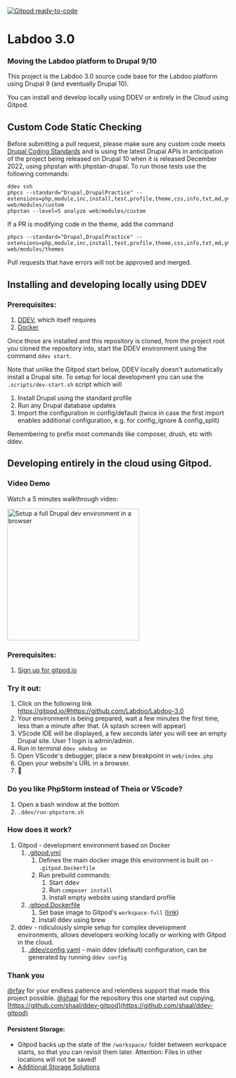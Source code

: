 [![Gitpod ready-to-code](https://img.shields.io/badge/Gitpod-ready--to--code-blue?logo=gitpod)](https://gitpod.io/#https://github.com/Labdoo/Labdoo-3.0)

# Labdoo 3.0
### Moving the Labdoo platform to Drupal 9/10
This project is the Labdoo 3.0 source code base for the Labdoo platform using Drupal 9 (and eventually Drupal 10).

You can install and develop locally using DDEV or entirely in the Cloud using Gitpod.

## Custom Code Static Checking
Before submitting a pull request, please make sure any custom code meets [Drupal Coding Standards](https://drupal.org/coding-standards) and is using the latest Drupal APIs in anticipation of the project being released on Drupal 10 when it is released December 2022, using phpstan with phpstan-drupal.  To run those tests use the following commands:
````
ddev ssh
phpcs --standard="Drupal,DrupalPractice" --extensions=php,module,inc,install,test,profile,theme,css,info,txt,md,yml web/modules/custom
phpstan --level=5 analyze web/modules/custom
````

If a PR is modifying code in the theme, add the command
````
phpcs --standard="Drupal,DrupalPractice" --extensions=php,module,inc,install,test,profile,theme,css,info,txt,md,yml web/modules/themes
````

Pull requests that have errors will not be approved and merged.

## Installing and developing locally using DDEV
### Prerequisites:
1. [DDEV](https://ddev.readthedocs.io/en/stable/), which itself requires
2. [Docker](https://docs.docker.com/)

Once those are installed and this repository is cloned, from the project root you cloned the repository into, start the DDEV environment using the command
`ddev start`.

Note that unlike the Gitpod start below, DDEV locally doesn't automatically install a Drupal site.  To setup for local development you can use the  `.scripts/dev-start.sh` script which will
1.  Install Drupal using the standard profile
2.  Run any Drupal database updates
3.  Import the configuration in config/default (twice in case the first import enables additional configuration, e.g. for config_ignore & config_split)

Remembering to prefix most commands like composer, drush, etc with ddev.
## Developing entirely in the cloud using Gitpod.
### Video Demo

Watch a 5 minutes walkthrough video:

<a href="http://www.youtube.com/watch?v=ifk5dF6rGy0"><img src="https://user-images.githubusercontent.com/22901/107867673-c6fc7080-6e4a-11eb-81c9-542cd779026b.png" width=300 alt="Setup a full Drupal dev environment in a browser"></a>

### Prerequisites:
1. [Sign up for gitpod.io](https://gitpod.io/login)

### Try it out:
1. Click on the following link
  https://gitpod.io/#https://github.com/Labdoo/Labdoo-3.0
1. Your environment is being prepared, wait a few minutes the first time, less than a minute after that. (A splash screen will appear)
1. VScode IDE will be displayed, a few seconds later you will see an empty Drupal site.  User 1 login is admin/admin.
1. Run in terminal `ddev xdebug on`
1. Open VScode's debugger, place a new breakpoint in `web/index.php`
1. Open your website's URL in a browser.
1. :tada:

### Do you like PhpStorm instead of Theia or VScode?
1. Open a bash window at the bottom
2. `.ddev/run-phpstorm.sh`

### How does it work?
1. Gitpod - development environment based on Docker
    1. [.gitpod.yml](https://github.com/shaal/ddev-gitpod/blob/main/.gitpod.yml)
        1. Defines the main docker image this environment is built on - `.gitpod.Dockerfile`
        1. Run prebuild commands:
            1. Start ddev
            1. Run `composer install`
            1. Install empty website using standard profile
    1. [.gitpod.Dockerfile](https://github.com/shaal/ddev-gitpod/blob/main/.gitpod.Dockerfile)
        1. Set base image to Gitpod's `workspace-full` ([link](https://github.com/gitpod-io/workspace-images/tree/master/full))
        1. Install ddev using brew
1. ddev - ridiculously simple setup for complex development environments, allows developers working locally or working with Gitpod in the cloud.
    1. [.ddev/config.yaml](https://github.com/shaal/ddev-gitpod/blob/main/.ddev/config.yaml) - main ddev (default) configuration, can be generated by running `ddev config`

### Thank you
[@rfay](https://github.com/rfay) for your endless patience and relentless support that made this project possible.
[@shaal](https://github.com/shaal) for the repository this one started out copying, [https://github.com/shaal/ddev-gitpod](https://github.com/shaal/ddev-gitpod)
#### Persistent Storage:
* Gitpod backs up the state of the `/workspace/` folder between workspace starts, so that you can revisit them later. Attention: Files in other locations will not be saved!
* [Additional Storage Solutions](https://www.gitpod.io/docs/self-hosted/latest/install/storage)
